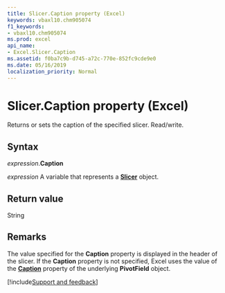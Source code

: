 ```yaml
---
title: Slicer.Caption property (Excel)
keywords: vbaxl10.chm905074
f1_keywords:
- vbaxl10.chm905074
ms.prod: excel
api_name:
- Excel.Slicer.Caption
ms.assetid: f0ba7c9b-d745-a72c-770e-852fc9cde9e0
ms.date: 05/16/2019
localization_priority: Normal
---
```



# Slicer.Caption property (Excel)

Returns or sets the caption of the specified slicer. Read/write.


## Syntax

_expression_.**Caption**

_expression_ A variable that represents a **[Slicer](Excel.Slicer.md)** object.


## Return value

String


## Remarks

The value specified for the **Caption** property is displayed in the header of the slicer. If the **Caption** property is not specified, Excel uses the value of the **[Caption](Excel.PivotField.Caption.md)** property of the underlying **PivotField** object.




[!include[Support and feedback](~/includes/feedback-boilerplate.md)]